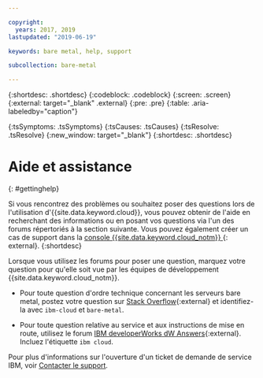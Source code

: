 ```yaml
---

copyright:
  years: 2017, 2019
lastupdated: "2019-06-19"

keywords: bare metal, help, support

subcollection: bare-metal

---
```


{:shortdesc: .shortdesc}
{:codeblock: .codeblock}
{:screen: .screen}
{:external: target="_blank" .external}
{:pre: .pre}
{:table: .aria-labeledby="caption"}
<!-- Common attributes used in the template are defined as follows: -->
{:tsSymptoms: .tsSymptoms}
{:tsCauses: .tsCauses}
{:tsResolve: .tsResolve}
{:new_window: target="_blank"}
{:shortdesc: .shortdesc}

<!-- # {{site.data.keyword.blockstorageshort}} troubleshooting
{: #ts} -->
<!-- Provide an appropriate ID above -->

<!-- IN PROGRESS - AUDIENCE BLUE, STAGING ONLY -->


<!-- This is the template for troubleshooting topics.  -->

<!-- The short description section should include the service long name and "Bluemix" for search optimization. Example short description: -->

<!-- Add a heading and content for how to get help and support. Use this template for beta and GA services:  -->
# Aide et assistance
{: #gettinghelp}

Si vous rencontrez des problèmes ou souhaitez poser des questions lors de l'utilisation d'{{site.data.keyword.cloud}}, vous pouvez obtenir de l'aide en recherchant des informations ou en posant vos questions via l'un des forums répertoriés à la section suivante. Vous pouvez également créer un cas de support dans la [console {{site.data.keyword.cloud_notm}} ](https://cloud.ibm.com/unifiedsupport/cases/add){: external}.
{:shortdesc}

Lorsque vous utilisez les forums pour poser une question, marquez votre question pour qu'elle soit vue par les équipes de développement {{site.data.keyword.cloud_notm}}.
<!--Insert the appropriate Stack Overflow tag for your service for <block-storage> in URL and text below:  -->
* Pour toute question d'ordre technique concernant les serveurs bare metal, postez votre question sur [Stack Overflow](http://stackoverflow.com/search?q=bare-metal+ibm-cloud){:external} et identifiez-la avec `ibm-cloud` et `bare-metal`.
<!--Insert the appropriate dW Answers tag for your service for <service_keyword> in URL below:  -->
* Pour toute question relative au service et aux instructions de mise en route, utilisez le forum [IBM developerWorks dW Answers](https://developer.ibm.com/answers/topics/ibm-cloud/?smartspace=bluemix){:external}. Incluez l'étiquette `ibm cloud`.

<!--See [Getting help ![External link icon](../icons/launch-glyph.svg "External link icon")](https://new-console.eu-gb.bluemix.net/docs/support/index.html#getting-help){: new_window} for more details about using the forums.-->

Pour plus d'informations sur l'ouverture d'un ticket de demande de service IBM, voir [Contacter le support](/docs/get-support?topic=get-support-getting-customer-support).
